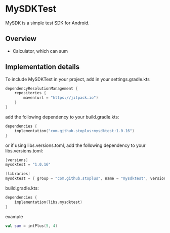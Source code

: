 # MySDKTest

MySDK is a simple test SDK for Android.

## Overview

- Calculator, which can sum

## Implementation details

To include MySDKTest in your project, add in your settings.gradle.kts

```kotlin
dependencyResolutionManagement {
    repositories {
        maven(url = "https://jitpack.io")
    }
}
```

add the following dependency to your build.gradle.kts:

```kotlin
dependencies {
    implementation("com.github.stoplus:mysdktest:1.0.16")
}
```

or if using libs.versions.toml, add the following dependency to your
libs.versions.toml:

```kotlin
[versions]
mysdktest = "1.0.16"

[libraries]
mysdktest = { group = "com.github.stoplus", name = "mysdktest", version.ref = "mysdktest" }
```

build.gradle.kts:

```kotlin
dependencies {
    implementation(libs.mysdktest)
}
```

example

```kotlin
val sum = intPlus(5, 4)
```

